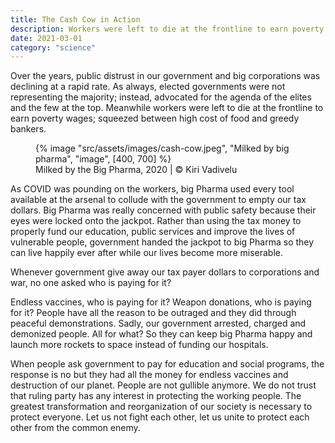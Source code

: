 ```yaml
---
title: The Cash Cow in Action
description: Workers were left to die at the frontline to earn poverty wages; meanwhile, big Pharma milked all the tax dollars
date: 2021-03-01
category: "science"
---
```


Over the years, public distrust in our government and big corporations was declining at a rapid rate. As always, elected governments were not representing the majority; instead, advocated for the agenda of the elites and the few at the top. Meanwhile workers were left to die at the frontline to earn poverty wages; squeezed between high cost of food and greedy bankers.

<!-- excerpt -->

<figure>
{% image "src/assets/images/cash-cow.jpeg", "Milked by big pharma", "image", [400, 700] %}
<figcaption>Milked by the Big Pharma, 2020 | © Kiri Vadivelu</figcaption>
</figure>

As COVID was pounding on the workers, big Pharma used every tool available at the arsenal to collude with the government to empty our tax dollars. Big Pharma was really concerned with public safety because their eyes were locked onto the jackpot. Rather than using the tax money to properly fund our education, public services and improve the lives of vulnerable people, government handed the jackpot to big Pharma so they can live happily ever after while our lives become more miserable.

Whenever government give away our tax payer dollars to corporations and war, no one asked who is paying for it?

Endless vaccines, who is paying for it? Weapon donations, who is paying for it? People have all the reason to be outraged and they did through peaceful demonstrations. Sadly, our government arrested, charged and demonized people. All for what? So they can keep big Pharma happy and launch more rockets to space instead of funding our hospitals.

When people ask government to pay for education and social programs, the response is no but they had all the money for endless vaccines and destruction of our planet. People are not gullible anymore. We do not trust that ruling party has any interest in protecting the working people. The greatest transformation and reorganization of our society is necessary to protect everyone. Let us not fight each other, let us unite to protect each other from the common enemy.

